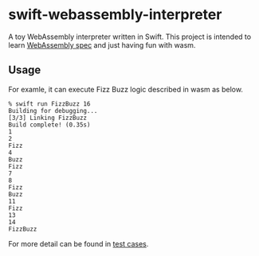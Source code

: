 # swift-webassembly-interpreter

A toy WebAssembly interpreter written in Swift. This project is intended to learn [WebAssembly spec](https://webassembly.github.io/spec/core/) and just having fun with wasm.

## Usage

For examle, it can execute Fizz Buzz logic described in wasm as below.
```
% swift run FizzBuzz 16
Building for debugging...
[3/3] Linking FizzBuzz
Build complete! (0.35s)
1
2
Fizz
4
Buzz
Fizz
7
8
Fizz
Buzz
11
Fizz
13
14
FizzBuzz
```

For more detail can be found in [test cases](https://github.com/gibachan/swift-webassembly-interpreter/blob/main/Tests/WebAssemblyInterpreterTests/Execution/RuntimeTests.swift).
